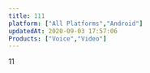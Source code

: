 ```yaml
---
title: 111
platform: ["All Platforms","Android"]
updatedAt: 2020-09-03 17:57:06
Products: ["Voice","Video"]
---
```

11